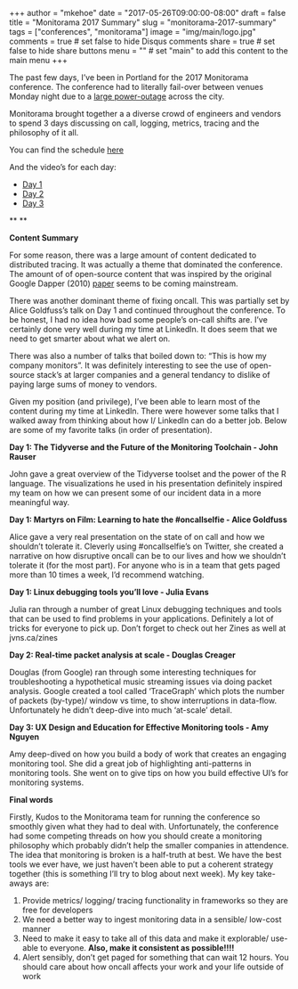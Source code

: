 +++
author = "mkehoe"
date = "2017-05-26T09:00:00-08:00"
draft = false
title = "Monitorama 2017 Summary"
slug = "monitorama-2017-summary"
tags = ["conferences", "monitorama"]
image = "img/main/logo.jpg"
comments = true     # set false to hide Disqus comments
share = true        # set false to hide share buttons
menu = ""           # set "main" to add this content to the main menu
+++

The past few days, I’ve been in Portland for the 2017 Monitorama conference. The conference had to literally fail-over between venues Monday night due to a [large power-outage](http://www.opb.org/news/article/portland-oregon-downtown-power-outage-pacific-trimet/) across the city. 

Monitorama brought together a a diverse crowd of engineers and vendors to spend 3 days discussing on call, logging, metrics, tracing and the philosophy of it all.

You can find the schedule [here](http://monitorama.com/#schedule)

And the video’s for each day:

* [Day 1](https://youtu.be/P8dc-rLnLr0)
* [Day 2](https://youtu.be/wnjCNBfH3kg)
* [Day 3](https://www.youtube.com/watch?v=o_8EsyFWal0)

**
**

**Content Summary**

For some reason, there was a large amount of content dedicated to distributed tracing. It was actually a theme that dominated the conference. The amount of of open-source content that was inspired by the original Google Dapper (2010) [paper](https://static.googleusercontent.com/media/research.google.com/en//pubs/archive/36356.pdf) seems to be coming mainstream. 

There was another dominant theme of fixing oncall. This was partially set by Alice Goldfuss’s talk on Day 1 and continued throughout the conference. To be honest, I had no idea how bad some people’s on-call shifts are. I’ve certainly done very well during my time at LinkedIn. It does seem that we need to get smarter about what we alert on.

There was also a number of talks that boiled down to: “This is how my company monitors”. It was definitely interesting to see the use of open-source stack’s at larger companies and a general tendancy to dislike of paying large sums of money to vendors. 

Given my position (and privilege), I’ve been able to learn most of the content during my time at LinkedIn. There were however some talks that I walked away from thinking about how I/ LinkedIn can do a better job. Below are some of my favorite talks (in order of presentation).

**Day 1: The Tidyverse and the Future of the Monitoring Toolchain - John Rauser**

John gave a great overview of the Tidyverse toolset and the power of the R language. The visualizations he used in his presentation definitely inspired my team on how we can present some of our incident data in a more meaningful way. 

**Day 1: Martyrs on Film: Learning to hate the \#oncallselfie - Alice Goldfuss**

Alice gave a very real presentation on the state of on call and how we shouldn’t tolerate it. Cleverly using \#oncallselfie’s on Twitter, she created a narrative on how disruptive oncall can be to our lives and how we shouldn’t tolerate it (for the most part). For anyone who is in a team that gets paged more than 10 times a week, I’d recommend watching.

**Day 1: Linux debugging tools you’ll love - Julia Evans**

Julia ran through a number of great Linux debugging techniques and tools that can be used to find problems in your applications. Definitely a lot of tricks for everyone to pick up. Don’t forget to check out her Zines as well at jvns.ca/zines

**Day 2: Real-time packet analysis at scale - Douglas Creager**

Douglas (from Google) ran through some interesting techniques for troubleshooting a hypothetical music streaming issues via doing packet analysis. Google created a tool called ‘TraceGraph’ which plots the number of packets (by-type)/ window vs time, to show interruptions in data-flow. Unfortunately he didn’t deep-dive into much ‘at-scale’ detail. 

**Day 3: UX Design and Education for Effective Monitoring tools - Amy Nguyen**

Amy deep-dived on how you build a body of work that creates an engaging monitoring tool. She did a great job of highlighting anti-patterns in monitoring tools. She went on to give tips on how you build effective UI’s for monitoring systems. 

**Final words**

Firstly, Kudos to the Monitorama team for running the conference so smoothly given what they had to deal with. Unfortunately, the conference had some competing threads on how you should create a monitoring philosophy which probably didn’t help the smaller companies in attendence. The idea that monitoring is broken is a half-truth at best. We have the best tools we ever have, we just haven’t been able to put a coherent strategy together (this is something I’ll try to blog about next week). My key take-aways are:

1. Provide metrics/ logging/ tracing functionality in frameworks so they are free for developers
2. We need a better way to ingest monitoring data in a sensible/ low-cost manner
3. Need to make it easy to take all of this data and make it explorable/ use-able to everyone. **Also, make it consistent as possible!!!!**
4. Alert sensibly, don’t get paged for something that can wait 12 hours. You should care about how oncall affects your work and your life outside of work
